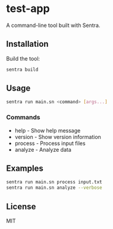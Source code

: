 # test-app

A command-line tool built with Sentra.

## Installation

Build the tool:
```bash
sentra build
```

## Usage

```bash
sentra run main.sn <command> [args...]
```

### Commands

- help - Show help message
- version - Show version information
- process - Process input files
- analyze - Analyze data

## Examples

```bash
sentra run main.sn process input.txt
sentra run main.sn analyze --verbose
```

## License

MIT
